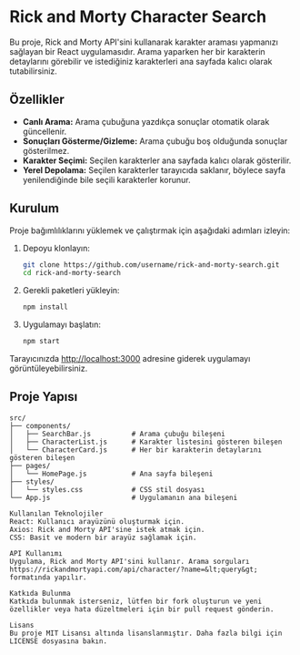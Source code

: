 # Rick and Morty Character Search

Bu proje, Rick and Morty API'sini kullanarak karakter araması yapmanızı sağlayan bir React uygulamasıdır. Arama yaparken her bir karakterin detaylarını görebilir ve istediğiniz karakterleri ana sayfada kalıcı olarak tutabilirsiniz.

## Özellikler

- **Canlı Arama:** Arama çubuğuna yazdıkça sonuçlar otomatik olarak güncellenir.
- **Sonuçları Gösterme/Gizleme:** Arama çubuğu boş olduğunda sonuçlar gösterilmez.
- **Karakter Seçimi:** Seçilen karakterler ana sayfada kalıcı olarak gösterilir.
- **Yerel Depolama:** Seçilen karakterler tarayıcıda saklanır, böylece sayfa yenilendiğinde bile seçili karakterler korunur.

## Kurulum

Proje bağımlılıklarını yüklemek ve çalıştırmak için aşağıdaki adımları izleyin:

1. Depoyu klonlayın:
    ```bash
    git clone https://github.com/username/rick-and-morty-search.git
    cd rick-and-morty-search
    ```

2. Gerekli paketleri yükleyin:
    ```bash
    npm install
    ```

3. Uygulamayı başlatın:
    ```bash
    npm start
    ```

Tarayıcınızda [http://localhost:3000](http://localhost:3000) adresine giderek uygulamayı görüntüleyebilirsiniz.

## Proje Yapısı

```plaintext
src/
├── components/
│   ├── SearchBar.js          # Arama çubuğu bileşeni
│   ├── CharacterList.js      # Karakter listesini gösteren bileşen
│   └── CharacterCard.js      # Her bir karakterin detaylarını gösteren bileşen
├── pages/
│   └── HomePage.js           # Ana sayfa bileşeni
├── styles/
│   └── styles.css            # CSS stil dosyası
└── App.js                    # Uygulamanın ana bileşeni

Kullanılan Teknolojiler
React: Kullanıcı arayüzünü oluşturmak için.
Axios: Rick and Morty API'sine istek atmak için.
CSS: Basit ve modern bir arayüz sağlamak için.

API Kullanımı
Uygulama, Rick and Morty API'sini kullanır. Arama sorguları 
https://rickandmortyapi.com/api/character/?name=&lt;query&gt; formatında yapılır.

Katkıda Bulunma
Katkıda bulunmak isterseniz, lütfen bir fork oluşturun ve yeni özellikler veya hata düzeltmeleri için bir pull request gönderin.

Lisans
Bu proje MIT Lisansı altında lisanslanmıştır. Daha fazla bilgi için LICENSE dosyasına bakın.